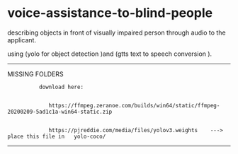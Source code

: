 # voice-assistance-to-blind-people
describing  objects in front of visually impaired person through audio to the applicant.


using (yolo for object detection )and (gtts text to speech conversion ).

---------------------------------------------------------------------------------------------

MISSING FOLDERS
              
              download here:


                 https://ffmpeg.zeranoe.com/builds/win64/static/ffmpeg-20200209-5ad1c1a-win64-static.zip
                 
                 
                 https://pjreddie.com/media/files/yolov3.weights    ---> place this file in   yolo-coco/
                 
                 
----------------------------------------------------------------------------------------------                 
